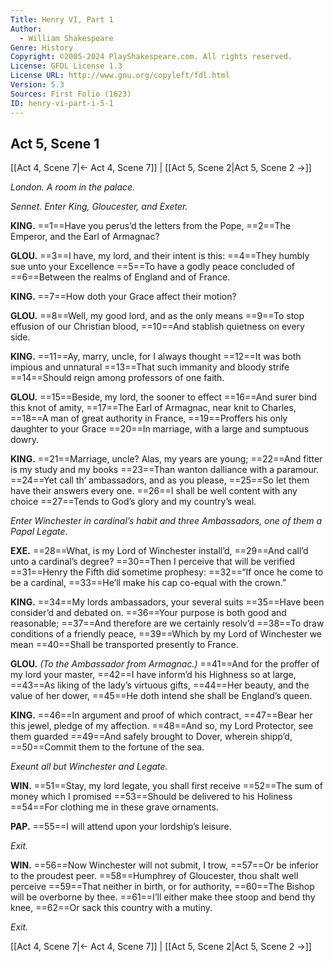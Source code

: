 ```yaml
---
Title: Henry VI, Part 1
Author: 
  - William Shakespeare
Genre: History
Copyright: ©2005-2024 PlayShakespeare.com. All rights reserved.
License: GFDL License 1.3
License URL: http://www.gnu.org/copyleft/fdl.html
Version: 5.3
Sources: First Folio (1623)
ID: henry-vi-part-i-5-1
---
```


## Act 5, Scene 1
[[Act 4, Scene 7|← Act 4, Scene 7]] | [[Act 5, Scene 2|Act 5, Scene 2 →]]

*London. A room in the palace.*

*Sennet. Enter King, Gloucester, and Exeter.*

**KING.**
==1==Have you perus’d the letters from the Pope,
==2==The Emperor, and the Earl of Armagnac?

**GLOU.**
==3==I have, my lord, and their intent is this:
==4==They humbly sue unto your Excellence
==5==To have a godly peace concluded of
==6==Between the realms of England and of France.

**KING.**
==7==How doth your Grace affect their motion?

**GLOU.**
==8==Well, my good lord, and as the only means
==9==To stop effusion of our Christian blood,
==10==And stablish quietness on every side.

**KING.**
==11==Ay, marry, uncle, for I always thought
==12==It was both impious and unnatural
==13==That such immanity and bloody strife
==14==Should reign among professors of one faith.

**GLOU.**
==15==Beside, my lord, the sooner to effect
==16==And surer bind this knot of amity,
==17==The Earl of Armagnac, near knit to Charles,
==18==A man of great authority in France,
==19==Proffers his only daughter to your Grace
==20==In marriage, with a large and sumptuous dowry.

**KING.**
==21==Marriage, uncle? Alas, my years are young;
==22==And fitter is my study and my books
==23==Than wanton dalliance with a paramour.
==24==Yet call th’ ambassadors, and as you please,
==25==So let them have their answers every one.
==26==I shall be well content with any choice
==27==Tends to God’s glory and my country’s weal.

*Enter Winchester in cardinal’s habit and three Ambassadors, one of them a Papal Legate.*

**EXE.**
==28==What, is my Lord of Winchester install’d,
==29==And call’d unto a cardinal’s degree?
==30==Then I perceive that will be verified
==31==Henry the Fifth did sometime prophesy:
==32==“If once he come to be a cardinal,
==33==He’ll make his cap co-equal with the crown.”

**KING.**
==34==My lords ambassadors, your several suits
==35==Have been consider’d and debated on.
==36==Your purpose is both good and reasonable;
==37==And therefore are we certainly resolv’d
==38==To draw conditions of a friendly peace,
==39==Which by my Lord of Winchester we mean
==40==Shall be transported presently to France.

**GLOU.**
*(To the Ambassador from Armagnac.)*
==41==And for the proffer of my lord your master,
==42==I have inform’d his Highness so at large,
==43==As liking of the lady’s virtuous gifts,
==44==Her beauty, and the value of her dower,
==45==He doth intend she shall be England’s queen.

**KING.**
==46==In argument and proof of which contract,
==47==Bear her this jewel, pledge of my affection.
==48==And so, my Lord Protector, see them guarded
==49==And safely brought to Dover, wherein shipp’d,
==50==Commit them to the fortune of the sea.

*Exeunt all but Winchester and Legate.*

**WIN.**
==51==Stay, my lord legate, you shall first receive
==52==The sum of money which I promised
==53==Should be delivered to his Holiness
==54==For clothing me in these grave ornaments.

**PAP.**
==55==I will attend upon your lordship’s leisure.

*Exit.*

**WIN.**
==56==Now Winchester will not submit, I trow,
==57==Or be inferior to the proudest peer.
==58==Humphrey of Gloucester, thou shalt well perceive
==59==That neither in birth, or for authority,
==60==The Bishop will be overborne by thee.
==61==I’ll either make thee stoop and bend thy knee,
==62==Or sack this country with a mutiny.

*Exit.*

[[Act 4, Scene 7|← Act 4, Scene 7]] | [[Act 5, Scene 2|Act 5, Scene 2 →]]
